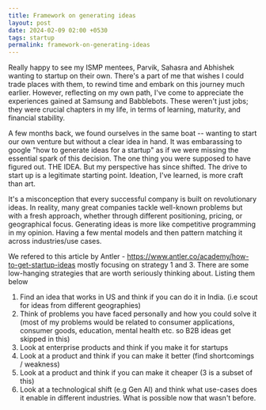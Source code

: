 ```yaml
---
title: Framework on generating ideas
layout: post
date: 2024-02-09 02:00 +0530
tags: startup
permalink: framework-on-generating-ideas
---
```



Really happy to see my ISMP mentees, Parvik, Sahasra and Abhishek wanting to startup on their own. There's a part of me that wishes I could trade places with them, to rewind time and embark on this journey much earlier. However, reflecting on my own path, I've come to appreciate the experiences gained at Samsung and Babblebots. These weren't just jobs; they were crucial chapters in my life, in terms of learning, maturity, and financial stability.

A few months back, we found ourselves in the same boat -- wanting to start our own venture but without a clear idea in hand. It was embarassing to google "how to generate ideas for a startup" as if we were missing the essential spark of this decision. The one thing you were supposed to have figured out. THE IDEA. But my perspective has since shifted. The drive to start up is a legitimate starting point. Ideation, I've learned, is more craft than art. 


It's a misconception that every successful company is built on revolutionary ideas. In reality, many great companies tackle well-known problems but with a fresh approach, whether through different positioning, pricing, or geographical focus. Generating ideas is more like competitive programming in my opinion. Having a few mental models and then pattern matching it across industries/use cases. 

We refered to this article by Antler - https://www.antler.co/academy/how-to-get-startup-ideas mostly focusing on strategy 1 and 3. There are some low-hanging strategies that are worth seriously thinking about. Listing them below

1. Find an idea that works in US and think if you can do it in India. (i.e scout for ideas from different geographies)
2. Think of problems you have faced personally and how you could solve it (most of my problems would be related to consumer applications, consumer goods, education, mental health etc. so B2B ideas get skipped in this)
3. Look at enterprise products and think if you make it for startups
4. Look at a product and think if you can make it better (find shortcomings / weakness)
5. Look at a product and think if you can make it cheaper (3 is a subset of this)
6. Look at a technological shift (e.g Gen AI) and think what use-cases does it enable in different industries. What is possible now that wasn't before.